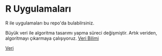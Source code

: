 # R Uygulamaları
R ile uygulamaları bu repo'da bulabilrsiniz.



Büyük veri ile algoritma tasarımı yapma süreci değişmiştir. Artık veriden, algoritmayı çıkarmaya çalışıyoruz.
[Veri Bilimi](https://www.draw.io/?lightbox=1&highlight=0000ff&edit=_blank&layers=1&nav=1&title=Untitled%20Diagram.xml#R7Vldk5owFP01PLYDCSA8rna7felMZ%2Fah7WOEiBkDsSGu2l%2FfBBIkhP2oq3ZnrQ9Kzs0X59x7uUEPzsrdHUfr5VeWY%2BoBP9958JMHQBr58lsB%2BxaIDFBwkrdQcADuyW%2BsQdNtQ3JcWx0FY1SQtQ1mrKpwJiwMcc62drcFo%2Faqa1RgB7jPEHXR7yQXyxZNQHzAv2BSLM3KQZy2ljnKVgVnm0qv5wG4aD6tuURmLn2j9RLlbNuD4K0HZ5wx0V6VuxmmilpDWzvu8yPWbt8cV%2BIlA0A74AHRDTY7jqkcOl0wOYPcoNhrUuJfG2YMH%2BpGshvZIYjWu4NRXhX6t5llboAbWjBORImMRe5pPuwtsXZZAwNrB6AhFqutB9K8XRKB79coU9at9EOJLUVJtXlBKJ0xyngzFuYIJ4tM4rXgbIV7ljhL8HzRrdcnT%2FP5gLnAux6kybzDrMSC72UXbYWhFlY7PjCOvz24UWDEX%2FZcKNYY0p5bdFMf1JMXWsBxMeGImAMGcZXfqPiQrYyiuiaZTZq8c77%2FIRu%2BafxUjY9RR5yJB%2FAUYQLxAgvLxXBuhZzLYI%2BhaIQgg3FMkSAPdqCOsaZX%2BMZI48hGIH8gUDIgvmYbnmE9qh85w4lSeyIIBxO1HDgTSfrRvtdtrTrUjswdMS9SPnSUvyM8J4780ouFLbgTDX7zceNHpzE4RZQUlfIfKTqWxqmKDiJz5402lCTP1YKjAXqCGANRbEs4cWMsHPEgcIIQm7ghNoNeMvFmoTcNVqL9fZ%2B8Rz6weY8nF%2BM9eTOp7Y3ksTCGgyBIj8tjkf%2FMRJfMY6kj81TF13S2b39WrcPKxOYrII2rDNdHpbnuof9YmfC6cFvLTcr7xlzhpCr0NphqCcV0pLywq%2F5UI2OlctmmX6EcWF%2BfIHKDNLA19keqksmZQtfU9OevMfUx5N%2FUl4skw9lofTlPorCR%2BwRKwtB%2B9oVjSp6rvgyCESWvOgtDP7LlCKLjsjAMn5noklk4cE%2BF77mcjO3kGBpNL1DWBG7hfuURFcaJrQY4uq55ZqKLRlT08sKmZhWXix99kOgeN489oN5XZWM%2FD%2BHY%2B5azVTaxG71Xcxp00iaEl0ubI8fw606bTiESghMVIsOJLpo23fPg%2F9fTr3uFkw5qndBNl%2F4TbvoXUSubh%2F8xWvEP%2FxXB2z8%3D)


[Veri](veri.png)
